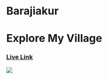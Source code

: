 # Barajiakur
# Explore My Village 
<h3><a href = "https://barajiakur.netlify.app/">Live Link</a></h3>
<img src = "https://drive.google.com/uc?id=1Z6NEIfT0wcyOpfjTelu_ISR52-HRBsfE"/>

